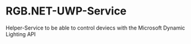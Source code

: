 # RGB.NET-UWP-Service
Helper-Service to be able to control deviecs with the Microsoft Dynamic Lighting API
